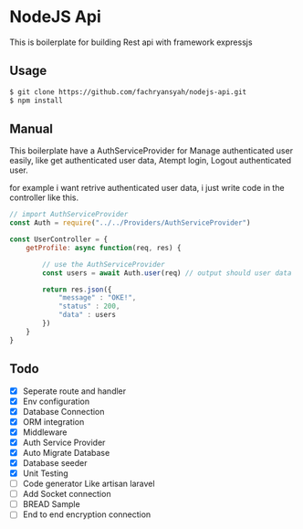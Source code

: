 # NodeJS Api
This is boilerplate for building Rest api with framework expressjs

## Usage
``` bash
$ git clone https://github.com/fachryansyah/nodejs-api.git
$ npm install
```

## Manual
This boilerplate have a AuthServiceProvider for Manage authenticated user easily, like get authenticated user data, Atempt login, Logout authenticated user.

for example i want retrive authenticated user data, i just write code in the controller like this.
``` JavaScript
// import AuthServiceProvider
const Auth = require("../../Providers/AuthServiceProvider")

const UserController = {
    getProfile: async function(req, res) {

        // use the AuthServiceProvider
        const users = await Auth.user(req) // output should user data

        return res.json({
            "message" : "OKE!",
            "status" : 200,
            "data" : users
        })
    }
}
```

## Todo
- [x] Seperate route and handler
- [x] Env configuration
- [x] Database Connection
- [x] ORM integration
- [x] Middleware
- [x] Auth Service Provider
- [x] Auto Migrate Database
- [x] Database seeder
- [x] Unit Testing
- [ ] Code generator Like artisan laravel
- [ ] Add Socket connection
- [ ] BREAD Sample
- [ ] End to end encryption connection
